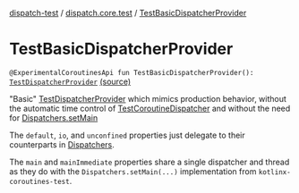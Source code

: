 [dispatch-test](../index.md) / [dispatch.core.test](index.md) / [TestBasicDispatcherProvider](./-test-basic-dispatcher-provider.md)

# TestBasicDispatcherProvider

`@ExperimentalCoroutinesApi fun TestBasicDispatcherProvider(): `[`TestDispatcherProvider`](-test-dispatcher-provider/index.md) [(source)](https://github.com/RBusarow/Dispatch/tree/master/dispatch-test/src/main/java/dispatch/core/test/TestDispatcherProvider.kt#L108)

"Basic" [TestDispatcherProvider](-test-dispatcher-provider/index.md) which mimics production behavior,
without the automatic time control of [TestCoroutineDispatcher](https://kotlin.github.io/kotlinx.coroutines/kotlinx-coroutines-test/kotlinx.coroutines.test/-test-coroutine-dispatcher/index.html)
and without the need for [Dispatchers.setMain](https://kotlin.github.io/kotlinx.coroutines/kotlinx-coroutines-test/kotlinx.coroutines.test/kotlinx.coroutines.-dispatchers/set-main.html)

The `default`, `io`, and `unconfined` properties just delegate to their counterparts in [Dispatchers](https://kotlin.github.io/kotlinx.coroutines/kotlinx-coroutines-core/kotlinx.coroutines/-dispatchers/index.html).

The `main` and `mainImmediate` properties share a single dispatcher and thread
as they do with the `Dispatchers.setMain(...)` implementation from `kotlinx-coroutines-test`.

